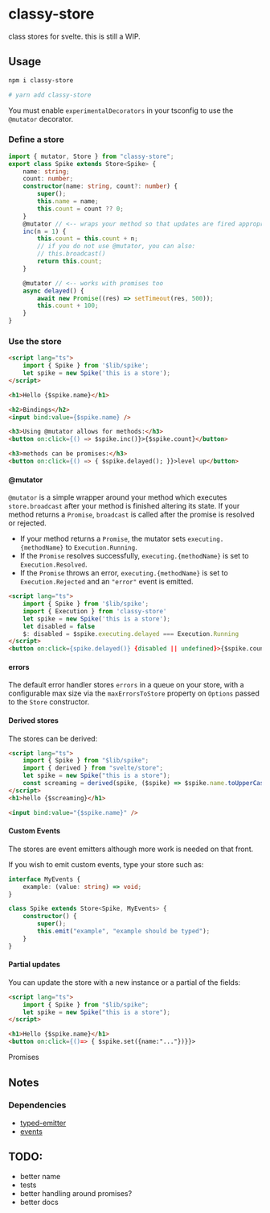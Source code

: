 # classy-store

class stores for svelte. this is still a WIP.

## Usage

```bash
npm i classy-store

# yarn add classy-store
```

You must enable `experimentalDecorators` in your tsconfig to use the `@mutator` decorator.

### Define a store

```typescript
import { mutator, Store } from "classy-store";
export class Spike extends Store<Spike> {
	name: string;
	count: number;
	constructor(name: string, count?: number) {
		super();
		this.name = name;
		this.count = count ?? 0;
	}
	@mutator // <-- wraps your method so that updates are fired appropriately
	inc(n = 1) {
		this.count = this.count + n;
		// if you do not use @mutator, you can also:
		// this.broadcast()
		return this.count;
	}

	@mutator // <-- works with promises too
	async delayed() {
		await new Promise((res) => setTimeout(res, 500));
		this.count + 100;
	}
}
```

### Use the store

```html
<script lang="ts">
	import { Spike } from '$lib/spike';
	let spike = new Spike('this is a store');
</script>

<h1>Hello {$spike.name}</h1>

<h2>Bindings</h2>
<input bind:value={$spike.name} />

<h3>Using @mutator allows for methods:</h3>
<button on:click={() => $spike.inc()}>{$spike.count}</button>

<h3>methods can be promises:</h3>
<button on:click={() => { $spike.delayed(); }}>level up</button>
```

#### @mutator

`@mutator` is a simple wrapper around your method which executes 
`store.broadcast` after your method is finished altering its state.
If your method returns a `Promise`, `broadcast` is called after
the promise is resolved or rejected.

- If your method returns a `Promise`, the mutator sets `executing.{methodName}` to `Execution.Running`. 
- If the `Promise` resolves successfully, `executing.{methodName}` is set to `Execution.Resolved`. 
- If the `Promise` throws an error, `executing.{methodName}` is set to  `Execution.Rejected` and an `"error"` event is emitted. 

```html
<script lang="ts">
	import { Spike } from '$lib/spike';
	import { Execution } from 'classy-store'
	let spike = new Spike('this is a store');
	let disabled = false
	$: disabled = $spike.executing.delayed === Execution.Running
</script>
<button on:click={spike.delayed()} {disabled || undefined}>{$spike.count}</button>
```


#### errors

The default error handler stores `errors` in a queue on your store, with a configurable max size 
via the `maxErrorsToStore` property on `Options` passed to the `Store` constructor.


#### Derived stores

The stores can be derived:

```html
<script lang="ts">
	import { Spike } from "$lib/spike";
	import { derived } from "svelte/store";
	let spike = new Spike("this is a store");
	const screaming = derived(spike, ($spike) => $spike.name.toUpperCase());
</script>
<h1>hello {$screaming}</h1>

<input bind:value="{$spike.name}" />
```

#### Custom Events
The stores are event emitters although more work is needed on that front.

If you wish to emit custom events, type your store such as:

```typescript
interface MyEvents {
	example: (value: string) => void;
}

class Spike extends Store<Spike, MyEvents> {
	constructor() {
		super();
		this.emit("example", "example should be typed");
	}
}
```
#### Partial updates

You can update the store with a new instance or a partial of the fields:

```html
<script lang="ts">
	import { Spike } from "$lib/spike";
	let spike = new Spike("this is a store");
</script>

<h1>Hello {$spike.name}</h1>
<button on:click={()=> { $spike.set({name:"..."})}}>
```

Promises

## Notes

### Dependencies

-   [typed-emitter](https://github.com/andywer/typed-emitter)
-   [events](https://github.com/browserify/events)

## TODO:

-   better name
-   tests
-   better handling around promises?
-   better docs
